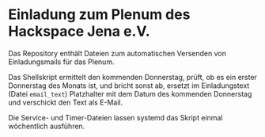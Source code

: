 # Einladung zum Plenum des Hackspace Jena e.V.

Das Repository enthält Dateien zum automatischen Versenden von Einladungsmails
für das Plenum.

Das Shellskript ermittelt den kommenden Donnerstag, prüft, ob es ein erster
Donnerstag des Monats ist, und bricht sonst ab, ersetzt im Einladungstext (Datei
`email_text`) Platzhalter mit dem Datum des kommenden Donnerstag und verschickt
den Text als E-Mail.

Die Service- und Timer-Dateien lassen systemd das Skript einmal wöchentlich
ausführen.
